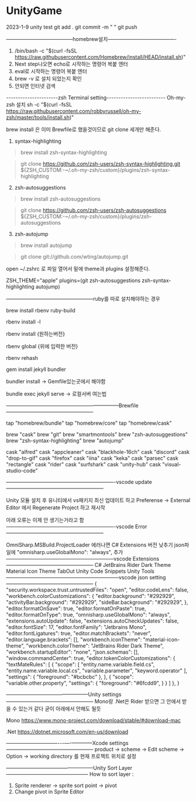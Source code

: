 # UnityGame
2023-1-9 unity test
git add .
git commit -m " "
git push

—————————————homebrew설치—————————————-
1. /bin/bash -c "$(curl -fsSL https://raw.githubusercontent.com/Homebrew/install/HEAD/install.sh)"
2. Next step나오면 echo로 시작하는 명령어 복붙 엔터
3. eval로 시작하는 명령어 복붙 엔터
4. brew -v 로 설치 되었는지 확인
5. 안되면 인터넷 검색

----------------------zsh Terminal setting-------------------------
Oh-my-zsh 설치
sh -c "$(curl -fsSL https://raw.githubusercontent.com/robbyrussell/oh-my-zsh/master/tools/install.sh)"

brew install 은 이미 Brewfile로 했을것이므로 git clone 세개만 해준다.

1. syntax-highlighting 
> brew install zsh-syntax-highlighting

> git clone https://github.com/zsh-users/zsh-syntax-highlighting.git ${ZSH_CUSTOM:-~/.oh-my-zsh/custom}/plugins/zsh-syntax-highlighting

2. zsh-autosuggestions
> brew install zsh-autosuggestions

> git clone https://github.com/zsh-users/zsh-autosuggestions ${ZSH_CUSTOM:-~/.oh-my-zsh/custom}/plugins/zsh-autosuggestions

3. zsh-autojump
> brew install autojump

> git clone git://github.com/wting/autojump.git

open ~/.zshrc 로 파일 열어서 밑에 theme과 plugins 설정해준다.

ZSH_THEME="apple"
plugins=(git
zsh-autosuggestions
zsh-syntax-highlighting
autojump)

—————————————————ruby를 따로 설치해야하는 경우

brew install rbenv ruby-build

rbenv install -l  

rbenv install {원하는버전}

rbenv global {위에 입력한 버전} 

rbenv rehash 

gem install jekyll bundler     

bundler install   -> Gemfile있는곳에서 해야함

bundle exec jekyll serve -> 로컬서버 여는법

——————————————————————Brewfile—————————————————

tap "homebrew/bundle"
tap "homebrew/core"
tap "homebrew/cask"

brew "cask"
brew "git"
brew "smartmontools"
brew "zsh-autosuggestions"
brew "zsh-syntax-highlighting"
brew "autojump"

cask "alfred"
cask "appcleaner"
cask "blackhole-16ch"
cask "discord"
cask "drop-to-gif"
cask "firefox"
cask "iina"
cask "keka"
cask "parsec"
cask "rectangle"
cask "rider"
cask "surfshark"
cask "unity-hub"
cask "visual-studio-code"


—————————————————————-vscode update———————————————————

Unity 모듈 설치 후 
유니티에서 vs패키지 최신 업데이트 하고
Preferense -> External Editor 에서 Regenerate Project 하고 재시작

아래 오류는 이제 안 생기는거라고 함
—————————————————————-vscode Error———————————————————

OmniSharp.MSBuild.ProjectLoader
에러나면 C# Extensions 버전 낮추기
json파일에
"omnisharp.useGlobalMono": "always", 추가
—————————————————————vscode Extensions—————————————————
C#
JetBrains Rider Dark Theme
Material Icon Theme
TabOut
Unity Code Snippets
Unity Tools
——————————————————————vscode json setting—————————————————
{
    "security.workspace.trust.untrustedFiles": "open",
    "editor.codeLens": false,
    "workbench.colorCustomizations": {
        "editor.background": "#292929",
        "activityBar.background": "#292929",
        "sideBar.background": "#292929",
    },
    "editor.formatOnSave": true,
    "editor.formatOnPaste": true,
    "editor.formatOnType": true,
    "omnisharp.useGlobalMono": "always",
    "extensions.autoUpdate": false,
    "extensions.autoCheckUpdates": false,
    "editor.fontSize": 17,
    "editor.fontFamily": "Jetbrains Mono",
    "editor.fontLigatures": true,
    "editor.matchBrackets": "never",
    "editor.language.brackets": [],
    "workbench.iconTheme": "material-icon-theme",
    "workbench.colorTheme": "JetBrains Rider Dark Theme",
    "workbench.startupEditor": "none",
    "json.schemas": [],
    "window.commandCenter": true,
    "editor.tokenColorCustomizations": {
        "textMateRules": [
            {
                "scope": [
                    "entity.name.variable.field.cs",
                    "entity.name.variable.local.cs",
                    "variable.parameter",
                    "keyword.operator"
                ],
                "settings": {
                    "foreground": "#bcbcbc"
                },
            },
            {
                "scope": "variable.other.property",
                "settings": {
                    "foreground": "#6fcdd9",
                }
            }
        ]
    },
}




————————————————Unity settings—————————————————
Mono랑 .Net은 Rider 받으면 그 안에서 받을 수 있는거 같다 굳이 아래에서 안해도 될듯

Mono
https://www.mono-project.com/download/stable/#download-mac

.Net
https://dotnet.microsoft.com/en-us/download


——————————---—-————Xcode settings—————————————————
product -> scheme -> Edit scheme -> Option -> working directory 를 현재 프로젝트 위치로 설정


—————————————————Unity Sort Layer————————————————
How to sort layer : 
1. Sprite renderer -> sprite sort point -> pivot
2. Change pivot in Sprite Editor

